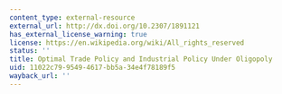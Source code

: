 ```yaml
---
content_type: external-resource
external_url: http://dx.doi.org/10.2307/1891121
has_external_license_warning: true
license: https://en.wikipedia.org/wiki/All_rights_reserved
status: ''
title: Optimal Trade Policy and Industrial Policy Under Oligopoly
uid: 11022c79-9549-4617-bb5a-34e4f78189f5
wayback_url: ''
---
```

